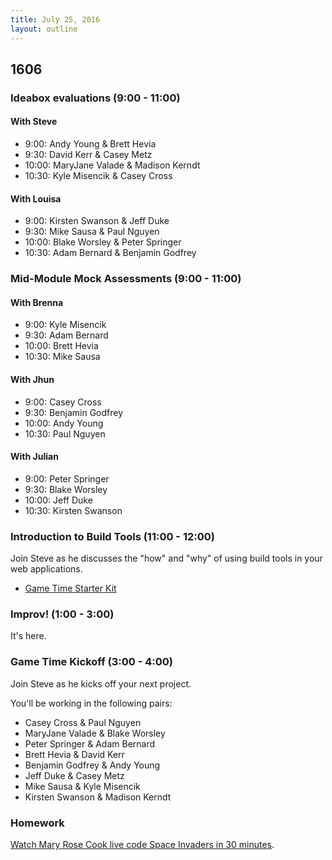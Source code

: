```yaml
---
title: July 25, 2016
layout: outline
---
```


## 1606

### Ideabox evaluations (9:00 - 11:00)

#### With Steve

* 9:00: Andy Young & Brett Hevia
* 9:30: David Kerr & Casey Metz
* 10:00: MaryJane Valade & Madison Kerndt
* 10:30: Kyle Misencik & Casey Cross

#### With Louisa

* 9:00: Kirsten Swanson & Jeff Duke
* 9:30: Mike Sausa & Paul Nguyen
* 10:00: Blake Worsley & Peter Springer
* 10:30: Adam Bernard & Benjamin Godfrey

### Mid-Module Mock Assessments (9:00 - 11:00)

#### With Brenna

* 9:00: Kyle Misencik
* 9:30: Adam Bernard
* 10:00: Brett Hevia
* 10:30: Mike Sausa

#### With Jhun

* 9:00: Casey Cross
* 9:30: Benjamin Godfrey
* 10:00: Andy Young
* 10:30: Paul Nguyen

#### With Julian

* 9:00: Peter Springer
* 9:30: Blake Worsley
* 10:00: Jeff Duke
* 10:30: Kirsten Swanson

### Introduction to Build Tools (11:00 - 12:00)

Join Steve as he discusses the "how" and "why" of using build tools in your web applications.

- [Game Time Starter Kit](https://github.com/turingschool-examples/game-time-starter-kit)

### Improv! (1:00  - 3:00)

It's here.

### Game Time Kickoff (3:00  - 4:00)

Join Steve as he kicks off your next project.

You'll be working in the following pairs:

- Casey Cross & Paul Nguyen
- MaryJane Valade & Blake Worsley
- Peter Springer & Adam Bernard
- Brett Hevia & David Kerr
- Benjamin Godfrey & Andy Young
- Jeff Duke & Casey Metz
- Mike Sausa & Kyle Misencik
- Kirsten Swanson & Madison Kerndt

### Homework

[Watch Mary Rose Cook live code Space Invaders in 30 minutes](https://gist.github.com/stevekinney/353182d7cd10fb4a5b27).
